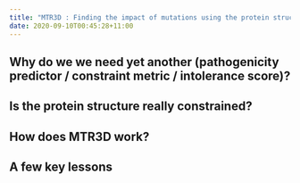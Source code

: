 ```yaml
---
title: "MTR3D : Finding the impact of mutations using the protein structure"
date: 2020-09-10T00:45:28+11:00
---
```


## Why do we we need yet another (pathogenicity predictor / constraint metric / intolerance score)? 

## Is the protein structure really constrained?

## How does MTR3D work?

## A few key lessons 
